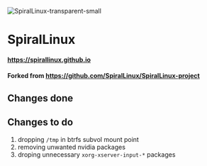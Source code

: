 
![SpiralLinux-transparent-small](https://user-images.githubusercontent.com/2692138/171754005-231f6c05-de5a-4b57-9e04-a24defa03ae7.png)
# SpiralLinux

#### https://spirallinux.github.io
#### Forked from https://github.com/SpiralLinux/SpiralLinux-project

## Changes done


## Changes to do
1. dropping `/tmp` in btrfs subvol mount point
2. removing unwanted nvidia packages
3. droping unnecessary `xorg-xserver-input-*` packages
